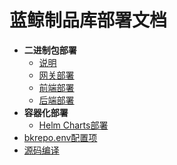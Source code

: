 # 蓝鲸制品库部署文档

- **二进制包部署**
  - [说明](/install/binary/)
  - [网关部署](/install/binary/gateway)
  - [前端部署](/install/binary/frontend)
  - [后端部署](/install/binary/backend)
- **容器化部署**
  - [Helm Charts部署](/install/helm.md)
- [bkrepo.env配置项](/install/env.md)
- [源码编译](/install/compile.md)
